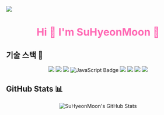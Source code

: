 <!-- Header -->
<img src="https://capsule-render.vercel.app/api?type=cylinder&color=C8D7C4&height=170&section=header&text=SuHyeonMoon&fontSize=50"/>

<!-- Introduction -->
<div align="center">
  <h1 style="color: #FF69B4;"><strong>Hi 👋 I'm SuHyeonMoon 🌝</strong></h1>
</div>

<!-- Skills -->
## 기술 스택 🚀
<div align="center">
    <img src="https://img.shields.io/badge/java-007396?style=for-the-badge&logo=java&logoColor=white">
    <img src="https://img.shields.io/badge/html5-E34F26?style=for-the-badge&logo=html5&logoColor=white">
    <img src="https://img.shields.io/badge/css-1572B6?style=for-the-badge&logo=css3&logoColor=white">
    <img src="https://img.shields.io/badge/JavaScript-F7DF1E?style=for-the-badge&logo=JavaScript&logoColor=black" alt="JavaScript Badge" />
    <img src="https://img.shields.io/badge/spring-6DB33F?style=for-the-badge&logo=spring&logoColor=white">
    <img src="https://img.shields.io/badge/oracle-F80000?style=for-the-badge&logo=oracle&logoColor=white">
    <img src="https://img.shields.io/badge/mysql-4479A1?style=for-the-badge&logo=mysql&logoColor=white">
    <img src="https://img.shields.io/badge/apache tomcat-F8DC75?style=for-the-badge&logo=apachetomcat&logoColor=black">
</div>

<!-- GitHub Stats -->
## GitHub Stats 📊
<div align="center"> 
    <img src="https://github-readme-stats.vercel.app/api?username=SuHyeonMoon&count_private=true&show_icons=true&theme=radical" alt="SuHyeonMoon's GitHub Stats" /> 
</div>
